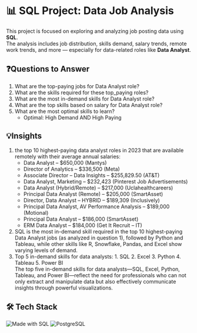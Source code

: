 # 📊 SQL Project: Data Job Analysis

This project is focused on exploring and analyzing job posting data using **SQL**.  
The analysis includes job distribution, skills demand, salary trends, remote work trends, and more — especially for data-related roles like **Data Analyst**.

## ❓Questions to Answer

1. What are the top-paying jobs for Data Analyst role?
2. What are the skills required for these top_paying roles?
3. What are the most in-demand skills for Data Analyst role?
4. What are the top skills based on salary for Data Analyst role?
5. What are the most optimal skills to learn?
   - Optimal: High Demand AND High Paying

## 💡Insights

1. the top 10 highest-paying data analyst roles in 2023 that are available remotely with their average annual salaries:
   - Data Analyst – $650,000 (Mantys)
   - Director of Analytics – $336,500 (Meta)
   - Associate Director – Data Insights – $255,829.50 (AT&T)
   - Data Analyst, Marketing – $232,423 (Pinterest Job Advertisements)
   - Data Analyst (Hybrid/Remote) – $217,000 (Uclahealthcareers)
   - Principal Data Analyst (Remote) – $205,000 (SmartAsset)
   - Director, Data Analyst – HYBRID – $189,309 (Inclusively)
   - Principal Data Analyst, AV Performance Analysis – $189,000 (Motional)
   - Principal Data Analyst – $186,000 (SmartAsset)
   - ERM Data Analyst – $184,000 (Get It Recruit – IT)
2. SQL is the most in-demand skill required in the top 10 highest-paying Data Analyst jobs (as analyzed in question 1), followed by Python and Tableau, while other skills like R, Snowflake, Pandas, and Excel show varying levels of demand.
3. Top 5 in-demand skills for data analysts: 1. SQL 2. Excel 3. Python 4. Tableau 5. Power BI  
   The top five in-demand skills for data analysts—SQL, Excel, Python, Tableau, and Power BI—reflect the need for professionals who can not only extract and manipulate data but also effectively communicate insights through powerful visualizations.

## 🛠️ Tech Stack

![Made with SQL](https://img.shields.io/badge/Made%20with-SQL-1f425f.svg?style=for-the-badge)
![PostgreSQL](https://img.shields.io/badge/PostgreSQL-336791?style=for-the-badge&logo=postgresql&logoColor=white)
